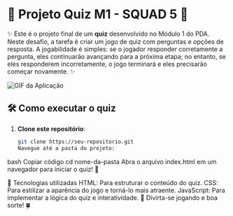 # 👑 Projeto Quiz M1 - SQUAD 5 👑

✨ Este é o projeto final de um **quiz** desenvolvido no Módulo 1 do PDA. Neste desafio, a tarefa é criar um jogo de quiz com perguntas e opções de resposta. A jogabilidade é simples: se o jogador responder corretamente a pergunta, eles continuarão avançando para a próxima etapa; no entanto, se eles responderem incorretamente, o jogo terminará e eles precisarão começar novamente. ✨

![GIF da Aplicação](link-para-seu-gif-aqui) <!-- Substitua "link-para-seu-gif-aqui" pelo link do seu GIF -->

## 🛠️ Como executar o quiz

1. **Clone este repositório**:
   ```bash
   git clone https://seu-repositorio.git
   Navegue até a pasta do projeto:
   ```

bash
Copiar código
cd nome-da-pasta
Abra o arquivo index.html em um navegador para iniciar o quiz! 🌟

🌈 Tecnologias utilizadas
HTML: Para estruturar o conteúdo do quiz.
CSS: Para estilizar a aparência do jogo e torná-lo mais atraente.
JavaScript: Para implementar a lógica do quiz e interatividade.
🎉 Divirta-se jogando e boa sorte! 🍀
